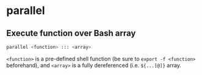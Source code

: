 # parallel

## Execute function over Bash array

```sh
parallel <function> ::: <array>
```

`<function>` is a pre-defined shell function (be sure to `export -f <function>`
beforehand), and `<array>` is a fully dereferenced (i.e. `${...[@]}` array.
